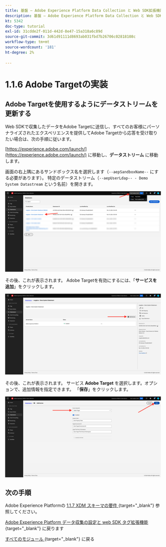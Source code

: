 ```yaml
---
title: 基盤 – Adobe Experience Platform Data Collection と Web SDK拡張機能の設定 – Adobe Targetの実装
description: 基盤 – Adobe Experience Platform Data Collection と Web SDK拡張機能の設定 – Adobe Targetの実装
kt: 5342
doc-type: tutorial
exl-id: 31cdde2f-011d-442d-8e47-15a318a6c89d
source-git-commit: 3d61d91111d8693ab031fbd7b26706c02818108c
workflow-type: tm+mt
source-wordcount: '181'
ht-degree: 2%

---
```


# 1.1.6 Adobe Targetの実装

## Adobe Targetを使用するようにデータストリームを更新する

Web SDKで収集したデータをAdobe Targetに送信し、すべてのお客様にパーソナライズされたエクスペリエンスを提供してAdobe Targetから応答を受け取りたい場合は、次の手順に従います。

[https://experience.adobe.com/launch/](https://experience.adobe.com/launch/) に移動し、**データストリーム** に移動します。

画面の右上隅にあるサンドボックス名を選択します（`--aepSandboxName--` にする必要があります）。 特定のデータストリーム（`--aepUserLdap-- - Demo System Datastream` という名前）を開きます。

![ 左側のナビゲーションで「Edge設定」アイコンをクリック ](./images/edgeconfig1b.png)

その後、これが表示されます。 Adobe Targetを有効にするには、「**サービスを追加**」をクリックします。

![AEP デバッガー ](./images/aa2.png)

その後、これが表示されます。 サービス **Adobe Target** を選択します。オプションで、追加情報を指定できます。 「**保存**」をクリックします。

![AEP デバッガー ](./images/at1.png)

## 次の手順

Adobe Experience Platformの [1.1.7 XDM スキーマの要件 ](./ex7.md){target="_blank"} 参照してください。

[Adobe Experience Platform データ収集の設定と web SDK タグ拡張機能 ](./data-ingestion-launch-web-sdk.md){target="_blank"} に戻ります

[ すべてのモジュール ](./../../../../overview.md){target="_blank"} に戻る
